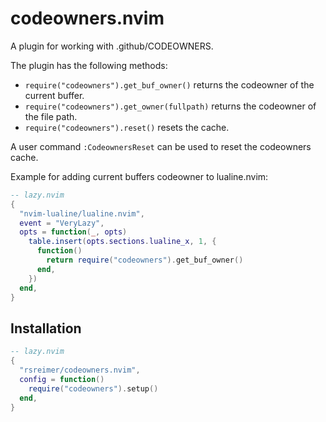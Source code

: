 # codeowners.nvim

A plugin for working with .github/CODEOWNERS.

The plugin has the following methods:

- `require("codeowners").get_buf_owner()` returns the codeowner of the current buffer.
- `require("codeowners").get_owner(fullpath)` returns the codeowner of the file path.
- `require("codeowners").reset()` resets the cache.

A user command `:CodeownersReset` can be used to reset the codeowners cache.

Example for adding current buffers codeowner to lualine.nvim:

```lua
-- lazy.nvim
{
  "nvim-lualine/lualine.nvim",
  event = "VeryLazy",
  opts = function(_, opts)
    table.insert(opts.sections.lualine_x, 1, {
      function()
        return require("codeowners").get_buf_owner()
      end,
    })
  end,
}
```

## Installation

```lua
-- lazy.nvim
{
  "rsreimer/codeowners.nvim",
  config = function()
    require("codeowners").setup()
  end,
}
```
